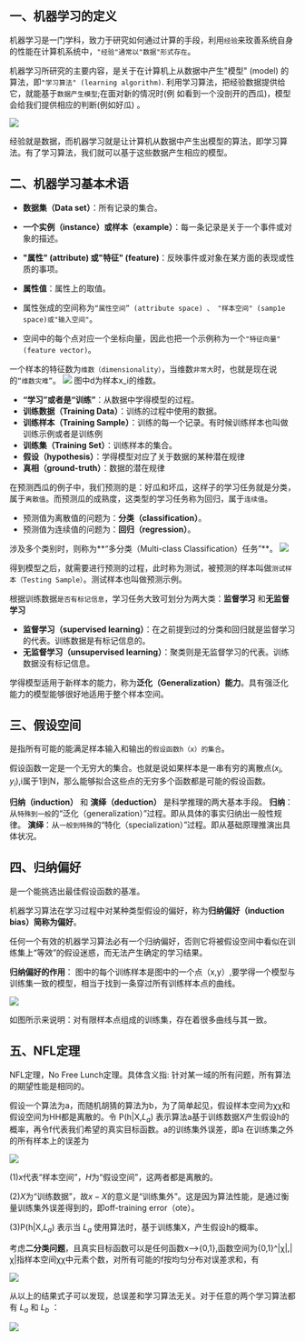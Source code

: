 ## 一、机器学习的定义

机器学习是一门学科，致力于研究如何通过计算的手段，利用`经验`来玫善系统自身的性能在计算机系统中，`"经验"通常以"数据"形式存在`。

机器学习所研究的主要内容，是关于在计算机上从数据中产生"模型" (model) 的算法，即`"学习算法" (learning algorithm)`. 利用学习算法，把经验数据提供给它，就能基于`数据产生模型`;在面对新的情况时(例 如看到一个没剖开的西瓜)，模型会给我们提供相应的判断(例如好瓜) 。

![](https://github.com/SolerHo/WatermelonBook_machine_learning_note/blob/master/notebook/%E7%AC%AC%E4%B8%80%E7%AB%A0/Images/%E6%95%B0%E6%8D%AE%E4%B8%8E%E6%A8%A1%E5%9E%8B%E5%9B%BE.png)

经验就是数据，而机器学习就是让计算机从数据中产生出模型的算法，即学习算法。有了学习算法，我们就可以基于这些数据产生相应的模型。


## 二、机器学习基本术语
- **数据集（Data set）**：所有记录的集合。
- **一个实例（instance）或样本（example）**：每一条记录是关于一个事件或对象的描述。

- **"属性" (attribute) 或"特征" (feature)**：反映事件或对象在某方面的表现或性质的事项。
- **属性值**：属性上的取值。
- 属性张成的空间称为`“属性空间” (attribute space) 、 "样本空间" (samp1e space)或"输入空间"`。
- 空间中的每个点对应一个坐标向量，因此也把一个示例称为一个`"特征向量" (feature vector)`。

一个样本的特征数为`维数（dimensionality）`，当维数`非常大`时，也就是现在说的`“维数灾难”`。
![](https://github.com/SolerHo/WatermelonBook_machine_learning_note/blob/master/notebook/%E7%AC%AC%E4%B8%80%E7%AB%A0/Images/%E6%95%B0%E6%8D%AE%E9%9B%86.png)
图中d为样本x_i的维数。

- **“学习”或者是“训练”**：从数据中学得模型的过程。
- **训练数据（Training Data）**：训练的过程中使用的数据。
- **训练样本（Training Sample）**：训练的每一个记录。有时候训练样本也叫做训练示例或者是训练例
- **训练集（Training Set）**：训练样本的集合。
- **假设（hypothesis）**：学得模型对应了关于数据的某种潜在规律
- **真相（ground-truth）**：数据的潜在规律

在预测西瓜的例子中，我们预测的是：好瓜和坏瓜，这样子的学习任务就是分类，属于`离散值`。而预测瓜的成熟度，这类型的学习任务称为回归，属于`连续值`。
- 预测值为离散值的问题为：**分类（classification）**。
- 预测值为连续值的问题为：**回归（regression）**。

涉及多个类别时，则称为**“多分类（Multi-class Classification）任务”**。
![](https://github.com/SolerHo/WatermelonBook_machine_learning_note/blob/master/notebook/%E7%AC%AC%E4%B8%80%E7%AB%A0/Images/%E9%A2%84%E6%B5%8B%E4%BB%BB%E5%8A%A1.png)

得到模型之后，就需要进行预测的过程，此时称为测试，被预测的样本叫做`测试样本（Testing Sample）`。测试样本也叫做预测示例。


根据训练数据`是否有标记信息`，学习任务大致可划分为两大类：**监督学习** 和**无监督学习**
- **监督学习（supervised learning）**：在之前提到过的分类和回归就是监督学习的代表。训练数据是有标记信息的。
- **无监督学习（unsupervised learning）**：聚类则是无监督学习的代表。训练数据没有标记信息。

学得模型适用于新样本的能力，称为**泛化（Generalization）能力**。具有强泛化能力的模型能够很好地适用于整个样本空间。

## 三、假设空间
是指所有可能的能满足样本输入和输出的`假设函数h（x）的集合`。

假设函数一定是一个无穷大的集合。也就是说如果样本是一串有穷的离散点$(x_i,y_i)$,i属于1到N，那么能够拟合这些点的无穷多个函数都是可能的假设函数。

**归纳（induction）** 和 **演绎（deduction）** 是科学推理的两大基本手段。
**归纳**：从`特殊到一般`的“泛化（generalization）”过程。即从具体的事实归纳出一般性规律。
**演绎**：从`一般到特殊`的“特化（specialization）”过程。即从基础原理推演出具体状况。

## 四、归纳偏好
是一个能挑选出最佳假设函数的基准。

机器学习算法在学习过程中对某种类型假设的偏好，称为**归纳偏好（induction bias）简称为偏好**。

任何一个有效的机器学习算法必有一个归纳偏好，否则它将被假设空间中看似在训练集上“等效”的假设迷惑，而无法产生确定的学习结果。

**归纳偏好的作用**：
图中的每个训练样本是图中的一个点（x,y）,要学得一个模型与训练集一致的模型，相当于找到一条穿过所有训练样本点的曲线。

![](https://github.com/SolerHo/WatermelonBook_machine_learning_note/blob/master/notebook/%E7%AC%AC%E4%B8%80%E7%AB%A0/Images/%E5%BD%92%E7%BA%B3%E5%81%8F%E5%A5%BD.png)

如图所示来说明：对有限样本点组成的训练集，存在着很多曲线与其一致。

## 五、NFL定理
NFL定理，No Free Lunch定理。具体含义指: 针对某一域的所有问题，所有算法的期望性能是相同的。

假设一个算法为a，而随机胡猜的算法为b，为了简单起见，假设样本空间为χχ和假设空间为HH都是离散的。令 P(h|X,$L_a$) 表示算法a基于训练数据X产生假设h的概率，再令f代表我们希望的真实目标函数。a的训练集外误差，即a 在训练集之外的所有样本上的误差为

![](https://github.com/SolerHo/WatermelonBook_machine_learning_note/blob/master/notebook/%E7%AC%AC%E4%B8%80%E7%AB%A0/Images/%E6%A0%B7%E6%9C%AC%E9%9B%86%E7%9A%84%E8%AF%AF%E5%B7%AE.png)

(1)$x$代表“样本空间”，$H$为“假设空间”，这两者都是离散的。

(2)$X$为“训练数据”，故$x-X$的意义是“训练集外”。这是因为算法性能，是通过衡量训练集外误差得到的，即off-training error（ote）。

(3)P(h|X,$L_a$) 表示当 $L_a$ 使用算法时，基于训练集X，产生假设h的概率。

考虑**二分类问题**，且真实目标函数可以是任何函数x-->{0,1},函数空间为{0,1}^|χ|,|χ|指样本空间χχ中元素个数，对所有可能的f按均匀分布对误差求和，有 

![](https://github.com/SolerHo/WatermelonBook_machine_learning_note/blob/master/notebook/%E7%AC%AC%E4%B8%80%E7%AB%A0/Images/%E4%BA%8C%E5%88%86%E7%B1%BB%E9%97%AE%E9%A2%98%E7%9B%AE%E6%A0%87%E5%87%BD%E6%95%B0.png)

从以上的结果式子可以发现，总误差和学习算法无关。对于任意的两个学习算法都有 $L_a$ 和 $L_b$ ：

![](https://github.com/SolerHo/WatermelonBook_machine_learning_note/blob/master/notebook/%E7%AC%AC%E4%B8%80%E7%AB%A0/Images/%E6%9C%9F%E6%9C%9B%E6%80%A7%E8%83%BD.png)




